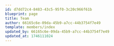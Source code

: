 ```yaml
---
id: d7dd72c4-8483-43c5-95f0-3c20c966f61b
blueprint: page
title: Team
author: 66165c6e-09da-45b9-a7cc-44b3754f7e49
template: members/index
updated_by: 66165c6e-09da-45b9-a7cc-44b3754f7e49
updated_at: 1746111024
---
```


